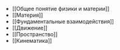 - [[Общее понятие физики и материи]]
- [[Материя]]
- [[Фундаментальные взаимодействия]]
- [[Движение]]
- [[Пространство]]
- [[Кинематика]]